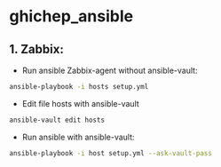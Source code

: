# ghichep_ansible

## 1. Zabbix:

- Run ansible Zabbix-agent without ansible-vault:

```sh
ansible-playbook -i hosts setup.yml
```

- Edit file hosts with ansible-vault

```sh
ansible-vault edit hosts
```

- Run ansible with ansible-vault:

```sh
ansible-playbook -i host setup.yml --ask-vault-pass
```